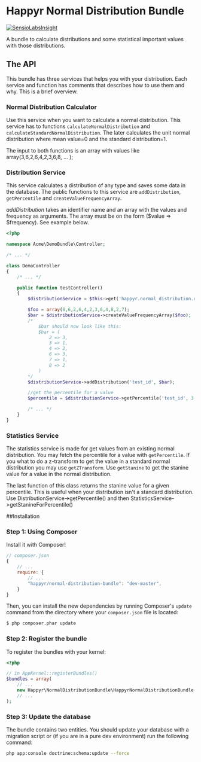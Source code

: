 # Happyr Normal Distribution Bundle
[![SensioLabsInsight](https://insight.sensiolabs.com/projects/95c8e1d1-2b53-45db-a49d-ae772c5f270d/mini.png)](https://insight.sensiolabs.com/projects/95c8e1d1-2b53-45db-a49d-ae772c5f270d)

A bundle to calculate distributions and some statistical important values with those distributions.

## The API

This bundle has three services that helps you with your distribution. Each service and function has comments that
describes how to use them and why. This is a brief overview.

### Normal Distribution Calculator

Use this service when you want to calculate a normal distribution. This service has to functions
```calculateNormalDistribution``` and ```calculateStandardNormalDistribution```. The later calculates
the unit normal distribution where mean value=0 and the standard distribution=1.

The input to both functions is an array with values like array(3,6,2,6,4,2,3,6,8, ... );

### Distribution Service

This service calculates a distribution of any type and saves some data in the database. The public functions to
this service are ```addDistribution```, ```getPercentile``` and ```createValueFrequencyArray```.

*addDistribution* takes an identifier name and an array with the values and frequency as arguments. The array must
be on the form ($value => $frequency). See example below.

```php
<?php

namespace Acme\DemoBundle\Controller;

/* ... */

class DemoController
{
    /* ... */

    public function testController()
    {
        $distributionService = $this->get('happyr.normal_distribution.distribution_service');

        $foo = array(8,6,2,6,4,2,3,6,4,8,2,7);
        $bar = $distributionService->createValueFrequencyArray($foo);
        /*
            $bar should now look like this:
            $bar = (
                2 => 3,
                3 => 1,
                4 => 2,
                6 => 3,
                7 => 1,
                8 => 2
            )
        */
        $distributionService->addDistribution('test_id', $bar);

        //get the percentile for a value
        $percentile = $distributionService->getPercentile('test_id', 3.5)

        /* ... */
    }
}

```

### Statistics Service

The statistics service is made for get values from an existing normal distribution. You may fetch the percentile for a
value with ```getPercentile```. If you what to do a z-transform to get the value in a standard normal distribution you
may use ```getZTransform```. Use ```getStanine``` to get the stanine value for a value in the normal distribution.

The last function of this class returns the stanine value for a given percentile. This is useful when your distribution
isn't a standard distribution. Use DistributionService->getPercentile() and then StatisticsService->getStanineForPercentile()

##Installation

### Step 1: Using Composer

Install it with Composer!

```js
// composer.json
{
    // ...
    require: {
        // ...
        "happyr/normal-distribution-bundle": "dev-master",
    }
}
```

Then, you can install the new dependencies by running Composer's ``update``
command from the directory where your ``composer.json`` file is located:

```bash
$ php composer.phar update
```

### Step 2: Register the bundle

 To register the bundles with your kernel:

```php
<?php

// in AppKernel::registerBundles()
$bundles = array(
    // ...
    new Happyr\NormalDistributionBundle\HappyrNormalDistributionBundle(),
    // ...
);
```

### Step 3: Update the database

The bundle contains two entities. You should update your database with a migration script or (if you are in a
pure dev environment) run the following command:

```bash
php app:console doctrine:schema:update --force
```
